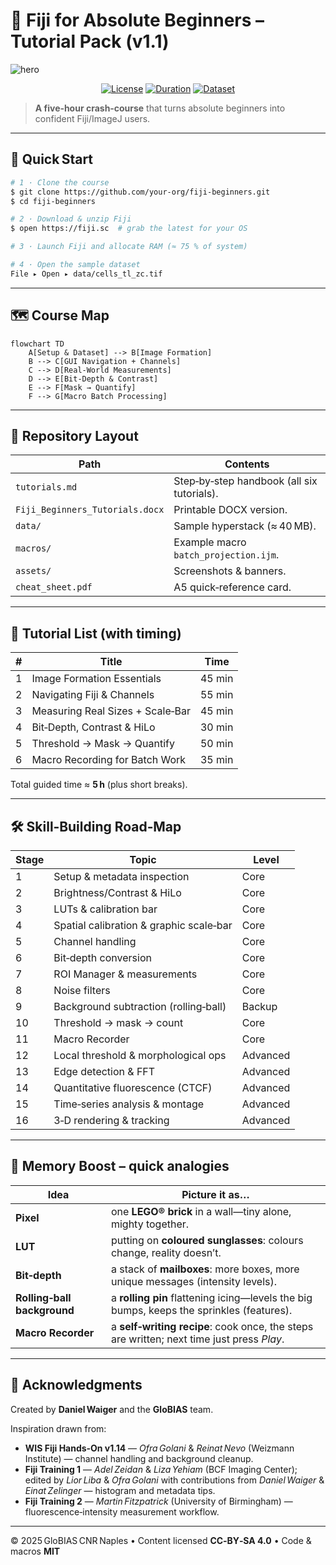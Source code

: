 # 🧬 Fiji for Absolute Beginners – Tutorial Pack (v1.1)

![hero](assets/hero_banner.png)

<p align="center">
  <a href="LICENSE"><img alt="License" src="https://img.shields.io/badge/license-CC--BY--SA%204.0-brightgreen"></a>
  <a href="#roadmap"><img alt="Duration" src="https://img.shields.io/badge/course-length_-_5h-blue"></a>
  <a href="data"><img alt="Dataset" src="https://img.shields.io/badge/sample_data-≈40 MB-lightgrey"></a>
</p>

> **A five‑hour crash‑course** that turns absolute beginners into confident Fiji/ImageJ users.

---
## 🚀 Quick Start
```bash
# 1 · Clone the course
$ git clone https://github.com/your-org/fiji-beginners.git
$ cd fiji-beginners

# 2 · Download & unzip Fiji
$ open https://fiji.sc  # grab the latest for your OS

# 3 · Launch Fiji and allocate RAM (≈ 75 % of system)

# 4 · Open the sample dataset
File ▸ Open ▸ data/cells_tl_zc.tif
```

---
## 🗺️ Course Map <a name="roadmap"></a>
```mermaid
flowchart TD
    A[Setup & Dataset] --> B[Image Formation]
    B --> C[GUI Navigation + Channels]
    C --> D[Real‑World Measurements]
    D --> E[Bit‑Depth & Contrast]
    E --> F[Mask → Quantify]
    F --> G[Macro Batch Processing]
```

---
## 📂 Repository Layout
| Path | Contents |
|------|----------|
| `tutorials.md` | Step‑by‑step handbook (all six tutorials). |
| `Fiji_Beginners_Tutorials.docx` | Printable DOCX version. |
| `data/` | Sample hyperstack (≈ 40 MB). |
| `macros/` | Example macro `batch_projection.ijm`. |
| `assets/` | Screenshots & banners. |
| `cheat_sheet.pdf` | A5 quick‑reference card. |

---
## 📖 Tutorial List (with timing)
| # | Title | Time |
|---|-------|------|
| 1 | Image Formation Essentials | 45 min |
| 2 | Navigating Fiji & Channels | 55 min |
| 3 | Measuring Real Sizes + Scale‑Bar | 45 min |
| 4 | Bit‑Depth, Contrast & HiLo | 30 min |
| 5 | Threshold → Mask → Quantify | 50 min |
| 6 | Macro Recording for Batch Work | 35 min |

Total guided time ≈ **5 h** (plus short breaks).

---
## 🛠️ Skill‑Building Road‑Map
| Stage | Topic | Level |
|-------|-------|-------|
| 1 | Setup & metadata inspection | Core |
| 2 | Brightness/Contrast & HiLo | Core |
| 3 | LUTs & calibration bar | Core |
| 4 | Spatial calibration & graphic scale‑bar | Core |
| 5 | Channel handling | Core |
| 6 | Bit‑depth conversion | Core |
| 7 | ROI Manager & measurements | Core |
| 8 | Noise filters | Core |
| 9 | Background subtraction (rolling‑ball) | Backup |
| 10 | Threshold → mask → count | Core |
| 11 | Macro Recorder | Core |
| 12 | Local threshold & morphological ops | Advanced |
| 13 | Edge detection & FFT | Advanced |
| 14 | Quantitative fluorescence (CTCF) | Advanced |
| 15 | Time‑series analysis & montage | Advanced |
| 16 | 3‑D rendering & tracking | Advanced |

---
## 🧠 Memory Boost – quick analogies
| Idea | Picture it as… |
|------|----------------|
| **Pixel** | one **LEGO® brick** in a wall—tiny alone, mighty together. |
| **LUT** | putting on **coloured sunglasses**: colours change, reality doesn’t. |
| **Bit‑depth** | a stack of **mailboxes**: more boxes, more unique messages (intensity levels). |
| **Rolling‑ball background** | a **rolling pin** flattening icing—levels the big bumps, keeps the sprinkles (features). |
| **Macro Recorder** | a **self‑writing recipe**: cook once, the steps are written; next time just press *Play*. |

---
## 🙏 Acknowledgments
Created by **Daniel Waiger** and the **GloBIAS** team.

Inspiration drawn from:
* **WIS Fiji Hands‑On v1.14** — *Ofra Golani* & *Reinat Nevo* (Weizmann Institute) — channel handling and background cleanup.
* **Fiji Training 1** — *Adel Zeidan* & *Liza Yehiam* (BCF Imaging Center); edited by *Lior Liba* & *Ofra Golani* with contributions from *Daniel Waiger* & *Einat Zelinger* — histogram and metadata tips.
* **Fiji Training 2** — *Martin Fitzpatrick* (University of Birmingham) — fluorescence‑intensity measurement workflow.

---
© 2025 GloBIAS CNR Naples • Content licensed **CC‑BY‑SA 4.0** • Code & macros **MIT**
